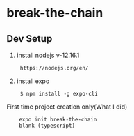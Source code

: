 # break-the-chain

## Dev Setup

1. install nodejs v-12.16.1
    
        https://nodejs.org/en/

2. install expo

        $ npm install -g expo-cli

First time project creation only(What I did)

        expo init break-the-chain
        blank (typescript)